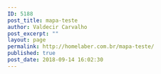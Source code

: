 ```yaml
---
ID: 5188
post_title: mapa-teste
author: Valdecir Carvalho
post_excerpt: ""
layout: page
permalink: http://homelaber.com.br/mapa-teste/
published: true
post_date: 2018-09-14 16:02:30
---
```

<code>
<html> 
<head> 
  <meta http-equiv="content-type" content="text/html; charset=UTF-8" /> 
  <title>Google Maps Multiple Markers</title> 
  <script src="http://maps.google.com/maps/api/js?key=AIzaSyBYc851tXTheASYSpdury-b68SF95DuOoE"></script>
  <script src="http://ajax.aspnetcdn.com/ajax/jQuery/jquery-1.10.1.min.js"></script>
</head> 
<body>
  <div id="map" style="width: 900px; height: 400px;"></div>

  <script type="text/javascript">
    

    
    var locations = [
      ['<html> São Paulo, Brasil - Valdecir Carvalho - <a href="https://twitter.com/homelaber" target="_blank" rel="noopener noreferrer">@homelaber</a> - vcarvalho@vmware.com </html>', -23.55052, -46.633309, 3],
      ['Buenos Aires, Argentina', -34.603684, -58.381559, 2],
      ['Assunção, Paraguai', -25.26374, -57.575926, 1]
    ];

    var map = new google.maps.Map(document.getElementById('map'), {
      zoom: 10,
      // center: new google.maps.LatLng(51.530616, -0.123125),
      mapTypeId: google.maps.MapTypeId.ROADMAP
    });

    var infowindow = new google.maps.InfoWindow();

    var marker, i;
    var markers = new Array();

    for (i = 0; i < locations.length; i++) {  
      marker = new google.maps.Marker({
        position: new google.maps.LatLng(locations[i][1], locations[i][2]),
        map: map
      });

      markers.push(marker);

      google.maps.event.addListener(marker, 'click', (function(marker, i) {
        return function() {
          infowindow.setContent(locations[i][0]);
          infowindow.open(map, marker);
        }
      })(marker, i));
    }

    function AutoCenter() {
      //  Create a new viewpoint bound
      var bounds = new google.maps.LatLngBounds();
      //  Go through each...
      $.each(markers, function (index, marker) {
      bounds.extend(marker.position);
      });
      //  Fit these bounds to the map
      map.fitBounds(bounds);
    }
    AutoCenter();

  </script> 
</script></body>
</html>
</code>